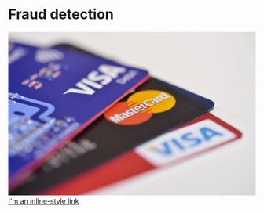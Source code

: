 # Fraud detection
![image](https://github.com/ysh11/fraud_detection/blob/master/creditcards.jpg)
[I'm an inline-style link](https://github.com/ysh11/fraud_detection/blob/master/EDA.ipynb "Google's Homepage")

